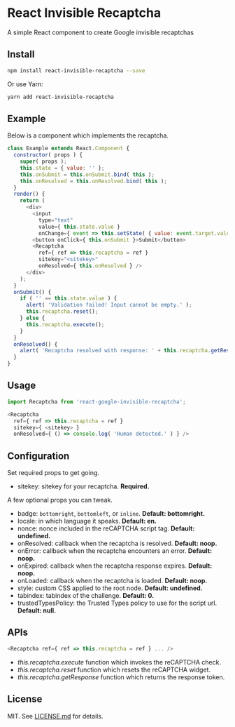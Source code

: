 # React Invisible Recaptcha

A simple React component to create Google invisible recaptchas

## Install

```sh
npm install react-invisible-recaptcha --save
```

Or use Yarn:
```sh
yarn add react-invisible-recaptcha
```

## Example

Below is a component which implements the recaptcha.

```js
class Example extends React.Component {
  constructor( props ) {
    super( props );
    this.state = { value: '' };
    this.onSubmit = this.onSubmit.bind( this );
    this.onResolved = this.onResolved.bind( this );
  }
  render() {
    return (
      <div>
        <input
          type="text"
          value={ this.state.value }
          onChange={ event => this.setState( { value: event.target.value } ) } />
        <button onClick={ this.onSubmit }>Submit</button>
        <Recaptcha
          ref={ ref => this.recaptcha = ref }
          sitekey="<sitekey>"
          onResolved={ this.onResolved } />
      </div>
    );
  }
  onSubmit() {
    if ( '' == this.state.value ) {
      alert( 'Validation failed! Input cannot be empty.' );
      this.recaptcha.reset();
    } else {
      this.recaptcha.execute();
    }
  }
  onResolved() {
    alert( 'Recaptcha resolved with response: ' + this.recaptcha.getResponse() );
  }
}
```

## Usage

```js
import Recaptcha from 'react-google-invisible-recaptcha';

<Recaptcha
  ref={ ref => this.recaptcha = ref }
  sitekey={ <sitekey> }
  onResolved={ () => console.log( 'Human detected.' ) } />
```

## Configuration

Set required props to get going.

* sitekey: sitekey for your recaptcha. **Required.**

A few optional props you can tweak.

* badge: `bottomright`, `bottomleft`, or `inline`. **Default: bottomright.**
* locale: in which language it speaks. **Default: en.**
* nonce: nonce included in the reCAPTCHA script tag. **Default: undefined.**
* onResolved: callback when the recaptcha is resolved. **Default: noop.**
* onError: callback when the recaptcha encounters an error. **Default: noop.**
* onExpired: callback when the recaptcha response expires. **Default: noop.**
* onLoaded: callback when the recaptcha is loaded. **Default: noop.**
* style: custom CSS applied to the root node. **Default: undefined.**
* tabindex: tabindex of the challenge. **Default: 0.**
* trustedTypesPolicy: the Trusted Types policy to use for the script url. **Default: null.**

## APIs

```js
<Recaptcha ref={ ref => this.recaptcha = ref } ... />
```

* _this.recaptcha.execute_ function which invokes the reCAPTCHA check.
* _this.recaptcha.reset_ function which resets the reCAPTCHA widget.
* _this.recaptcha.getResponse_ function which returns the response token.

## License

MIT. See [LICENSE.md](http://github.com/teamtofu/react-google-invisible-recaptcha/blob/master/LICENSE.md) for details.
